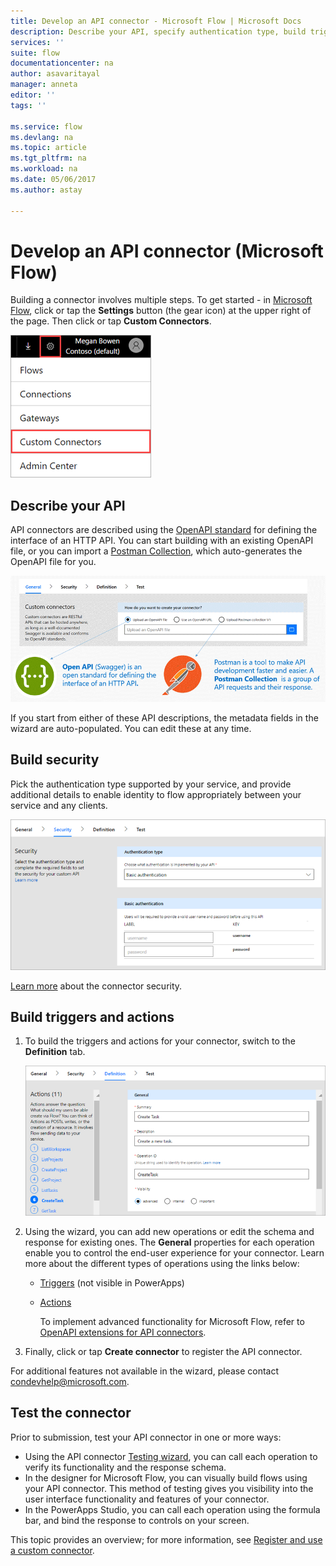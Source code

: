 ```yaml
---
title: Develop an API connector - Microsoft Flow | Microsoft Docs
description: Describe your API, specify authentication type, build triggers and actions, and test.
services: ''
suite: flow
documentationcenter: na
author: asavaritayal
manager: anneta
editor: ''
tags: ''

ms.service: flow
ms.devlang: na
ms.topic: article
ms.tgt_pltfrm: na
ms.workload: na
ms.date: 05/06/2017
ms.author: astay

---
```

# Develop an API connector (Microsoft Flow)
Building a connector involves multiple steps. To get started - in [Microsoft Flow](https://flow.microsoft.com/), click or tap the **Settings** button (the gear icon) at the upper right of the page. Then click or tap **Custom Connectors**.

![Finding API connectors](./media/api-connectors-dev/finding-custom-apis.png)

## Describe your API
API connectors are described using the [OpenAPI standard](https://swagger.io/) for defining the interface of an HTTP API. You can start building with an existing OpenAPI file, or you can import a [Postman Collection](https://www.getpostman.com/docs/collections), which auto-generates the OpenAPI file for you. 

![Define your API diagram](./media/api-connectors-dev/build-your-api-updated.png)

If you start from either of these API descriptions, the metadata fields in the wizard are auto-populated. You can edit these at any time.  

## Build security
Pick the authentication type supported by your service, and provide additional details to enable identity to flow appropriately between your service and any clients. 

![Security Diagram](./media/api-connectors-dev/security.png)

[Learn more](register-custom-api.md) about the connector security.

## Build triggers and actions
1. To build the triggers and actions for your connector, switch to the **Definition** tab. 
   
    ![Definition Diagram](./media/api-connectors-dev/definition.png)
2. Using the wizard, you can add new operations or edit the schema and response for existing ones. The **General** properties for each operation enable you to control the end-user experience for your connector. Learn more about the different types of operations using the links below:
   
   * [Triggers](customapi-webhooks.md) (not visible in PowerApps)
   * [Actions](register-custom-api.md)
     
     To implement advanced functionality for Microsoft Flow, refer to [OpenAPI extensions for API connectors](https://flow.microsoft.com/documentation/customapi-how-to-swagger/). 
3. Finally, click or tap **Create connector** to register the API connector.

For additional features not available in the wizard, please contact [condevhelp@microsoft.com](mailto:condevhelp@microsoft.com).

## Test the connector
Prior to submission, test your API connector in one or more ways: 

* Using the API connector [Testing wizard](https://flow.microsoft.com/blog/new-updates-custom-api/), you can call each operation to verify its functionality and the response schema.
* In the designer for Microsoft Flow, you can visually build flows using your API connector. This method of testing gives you visibility into the user interface functionality and features of your connector.
* In the PowerApps Studio, you can call each operation using the formula bar, and bind the response to controls on your screen.

This topic provides an overview; for more information, see [Register and use a custom connector](register-custom-api.md).

